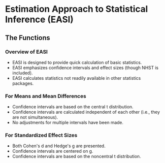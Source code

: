 # Estimation Approach to Statistical Inference (EASI)

## The Functions

### Overview of EASI

- EASI is designed to provide quick calculation of basic statistics.
- EASI emphasizes confidence intervals and effect sizes (though NHST is included).
- EASI calculates statistics not readily available in other statistics packages.

### For Means and Mean Differences

- Confidence intervals are based on the central t distribution.
- Confidence intervals are calculated independent of each other (i.e., they are not simultaneous).
- No adjustments for multiple intervals have been made.

### For Standardized Effect Sizes

- Both Cohen's d and Hedge's g are presented.
- Confidence intervals are centered on g.
- Confidence intervals are based on the noncentral t distribution.
